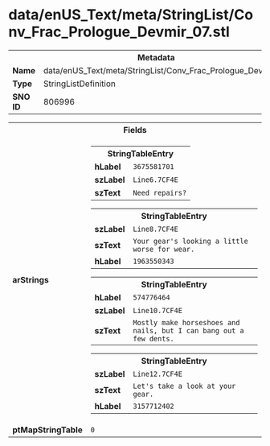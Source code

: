 <h1>data/enUS_Text/meta/StringList/Conv_Frac_Prologue_Devmir_07.stl</h1><table><tr><th colspan="100%">Metadata</th></tr><tr><td><b>Name</b></td><td>data/enUS_Text/meta/StringList/Conv_Frac_Prologue_Devmir_07.stl</td></tr><tr><td><b>Type</b></td><td>StringListDefinition</td></tr><tr><td><b>SNO ID</b></td><td>806996</td></tr></table>

<table><tr><th colspan="100%">Fields</th></tr><tr><td><b>arStrings</b></td><td><table><tr><th colspan="100%">StringTableEntry</th></tr><tr><td><b>hLabel</b></td><td><code>3675581701</code></td></tr><tr><td><b>szLabel</b></td><td><code>Line6.7CF4E</code></td></tr><tr><td><b>szText</b></td><td><code>Need repairs?</code></td></tr></table>


<table><tr><th colspan="100%">StringTableEntry</th></tr><tr><td><b>szLabel</b></td><td><code>Line8.7CF4E</code></td></tr><tr><td><b>szText</b></td><td><code>Your gear's looking a little worse for wear.</code></td></tr><tr><td><b>hLabel</b></td><td><code>1963550343</code></td></tr></table>


<table><tr><th colspan="100%">StringTableEntry</th></tr><tr><td><b>hLabel</b></td><td><code>574776464</code></td></tr><tr><td><b>szLabel</b></td><td><code>Line10.7CF4E</code></td></tr><tr><td><b>szText</b></td><td><code>Mostly make horseshoes and nails, but I can bang out a few dents.</code></td></tr></table>


<table><tr><th colspan="100%">StringTableEntry</th></tr><tr><td><b>szLabel</b></td><td><code>Line12.7CF4E</code></td></tr><tr><td><b>szText</b></td><td><code>Let's take a look at your gear.</code></td></tr><tr><td><b>hLabel</b></td><td><code>3157712402</code></td></tr></table>


</td></tr><tr><td><b>ptMapStringTable</b></td><td><code>0</code></td></tr></table>

